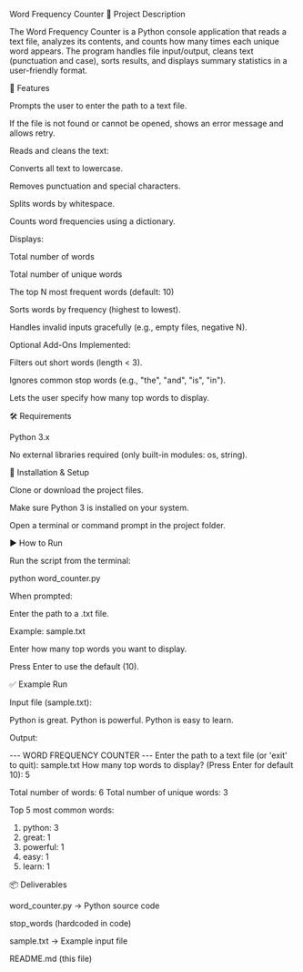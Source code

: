 Word Frequency Counter
📌 Project Description

The Word Frequency Counter is a Python console application that reads a text file, analyzes its contents, and counts how many times each unique word appears.
The program handles file input/output, cleans text (punctuation and case), sorts results, and displays summary statistics in a user-friendly format.

🚀 Features

Prompts the user to enter the path to a text file.

If the file is not found or cannot be opened, shows an error message and allows retry.

Reads and cleans the text:

Converts all text to lowercase.

Removes punctuation and special characters.

Splits words by whitespace.

Counts word frequencies using a dictionary.

Displays:

Total number of words

Total number of unique words

The top N most frequent words (default: 10)

Sorts words by frequency (highest to lowest).

Handles invalid inputs gracefully (e.g., empty files, negative N).

Optional Add-Ons Implemented:

Filters out short words (length < 3).

Ignores common stop words (e.g., "the", "and", "is", "in").

Lets the user specify how many top words to display.

🛠 Requirements

Python 3.x

No external libraries required (only built-in modules: os, string).

📂 Installation & Setup

Clone or download the project files.

Make sure Python 3 is installed on your system.

Open a terminal or command prompt in the project folder.

▶️ How to Run

Run the script from the terminal:

python word_counter.py


When prompted:

Enter the path to a .txt file.

Example: sample.txt

Enter how many top words you want to display.

Press Enter to use the default (10).

✅ Example Run

Input file (sample.txt):

Python is great. Python is powerful. Python is easy to learn.


Output:

--- WORD FREQUENCY COUNTER ---
Enter the path to a text file (or 'exit' to quit): sample.txt
How many top words to display? (Press Enter for default 10): 5

Total number of words: 6
Total number of unique words: 3

Top 5 most common words:
1. python: 3
2. great: 1
3. powerful: 1
4. easy: 1
5. learn: 1

📦 Deliverables

word_counter.py → Python source code

stop_words (hardcoded in code)

sample.txt → Example input file

README.md (this file)
